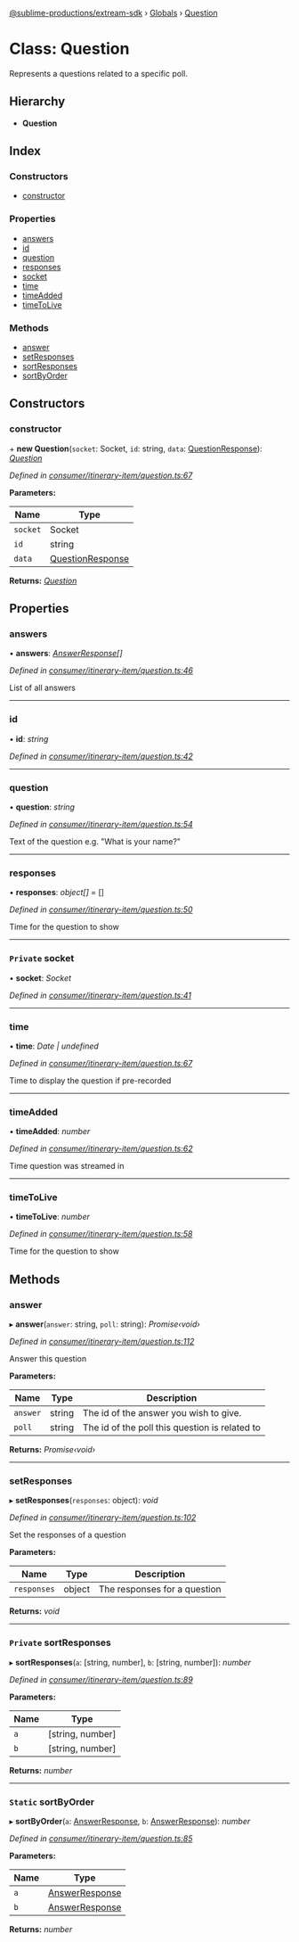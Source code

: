 [@sublime-productions/extream-sdk](../README.md) › [Globals](../globals.md) › [Question](question.md)

# Class: Question

Represents a questions related to a specific poll.

## Hierarchy

* **Question**

## Index

### Constructors

* [constructor](question.md#constructor)

### Properties

* [answers](question.md#answers)
* [id](question.md#id)
* [question](question.md#question)
* [responses](question.md#responses)
* [socket](question.md#private-socket)
* [time](question.md#time)
* [timeAdded](question.md#timeadded)
* [timeToLive](question.md#timetolive)

### Methods

* [answer](question.md#answer)
* [setResponses](question.md#setresponses)
* [sortResponses](question.md#private-sortresponses)
* [sortByOrder](question.md#static-sortbyorder)

## Constructors

###  constructor

\+ **new Question**(`socket`: Socket, `id`: string, `data`: [QuestionResponse](../interfaces/questionresponse.md)): *[Question](question.md)*

*Defined in [consumer/itinerary-item/question.ts:67](https://github.com/Extream-SaaS/ex-sdk/blob/2aed8a2/src/consumer/itinerary-item/question.ts#L67)*

**Parameters:**

Name | Type |
------ | ------ |
`socket` | Socket |
`id` | string |
`data` | [QuestionResponse](../interfaces/questionresponse.md) |

**Returns:** *[Question](question.md)*

## Properties

###  answers

• **answers**: *[AnswerResponse](../interfaces/answerresponse.md)[]*

*Defined in [consumer/itinerary-item/question.ts:46](https://github.com/Extream-SaaS/ex-sdk/blob/2aed8a2/src/consumer/itinerary-item/question.ts#L46)*

List of all answers

___

###  id

• **id**: *string*

*Defined in [consumer/itinerary-item/question.ts:42](https://github.com/Extream-SaaS/ex-sdk/blob/2aed8a2/src/consumer/itinerary-item/question.ts#L42)*

___

###  question

• **question**: *string*

*Defined in [consumer/itinerary-item/question.ts:54](https://github.com/Extream-SaaS/ex-sdk/blob/2aed8a2/src/consumer/itinerary-item/question.ts#L54)*

Text of the question e.g. "What is your name?"

___

###  responses

• **responses**: *object[]* = []

*Defined in [consumer/itinerary-item/question.ts:50](https://github.com/Extream-SaaS/ex-sdk/blob/2aed8a2/src/consumer/itinerary-item/question.ts#L50)*

Time for the question to show

___

### `Private` socket

• **socket**: *Socket*

*Defined in [consumer/itinerary-item/question.ts:41](https://github.com/Extream-SaaS/ex-sdk/blob/2aed8a2/src/consumer/itinerary-item/question.ts#L41)*

___

###  time

• **time**: *Date | undefined*

*Defined in [consumer/itinerary-item/question.ts:67](https://github.com/Extream-SaaS/ex-sdk/blob/2aed8a2/src/consumer/itinerary-item/question.ts#L67)*

Time to display the question if pre-recorded

___

###  timeAdded

• **timeAdded**: *number*

*Defined in [consumer/itinerary-item/question.ts:62](https://github.com/Extream-SaaS/ex-sdk/blob/2aed8a2/src/consumer/itinerary-item/question.ts#L62)*

Time question was streamed in

___

###  timeToLive

• **timeToLive**: *number*

*Defined in [consumer/itinerary-item/question.ts:58](https://github.com/Extream-SaaS/ex-sdk/blob/2aed8a2/src/consumer/itinerary-item/question.ts#L58)*

Time for the question to show

## Methods

###  answer

▸ **answer**(`answer`: string, `poll`: string): *Promise‹void›*

*Defined in [consumer/itinerary-item/question.ts:112](https://github.com/Extream-SaaS/ex-sdk/blob/2aed8a2/src/consumer/itinerary-item/question.ts#L112)*

Answer this question

**Parameters:**

Name | Type | Description |
------ | ------ | ------ |
`answer` | string | The id of the answer you wish to give. |
`poll` | string | The id of the poll this question is related to  |

**Returns:** *Promise‹void›*

___

###  setResponses

▸ **setResponses**(`responses`: object): *void*

*Defined in [consumer/itinerary-item/question.ts:102](https://github.com/Extream-SaaS/ex-sdk/blob/2aed8a2/src/consumer/itinerary-item/question.ts#L102)*

Set the responses of a question

**Parameters:**

Name | Type | Description |
------ | ------ | ------ |
`responses` | object | The responses for a question  |

**Returns:** *void*

___

### `Private` sortResponses

▸ **sortResponses**(`a`: [string, number], `b`: [string, number]): *number*

*Defined in [consumer/itinerary-item/question.ts:89](https://github.com/Extream-SaaS/ex-sdk/blob/2aed8a2/src/consumer/itinerary-item/question.ts#L89)*

**Parameters:**

Name | Type |
------ | ------ |
`a` | [string, number] |
`b` | [string, number] |

**Returns:** *number*

___

### `Static` sortByOrder

▸ **sortByOrder**(`a`: [AnswerResponse](../interfaces/answerresponse.md), `b`: [AnswerResponse](../interfaces/answerresponse.md)): *number*

*Defined in [consumer/itinerary-item/question.ts:85](https://github.com/Extream-SaaS/ex-sdk/blob/2aed8a2/src/consumer/itinerary-item/question.ts#L85)*

**Parameters:**

Name | Type |
------ | ------ |
`a` | [AnswerResponse](../interfaces/answerresponse.md) |
`b` | [AnswerResponse](../interfaces/answerresponse.md) |

**Returns:** *number*
